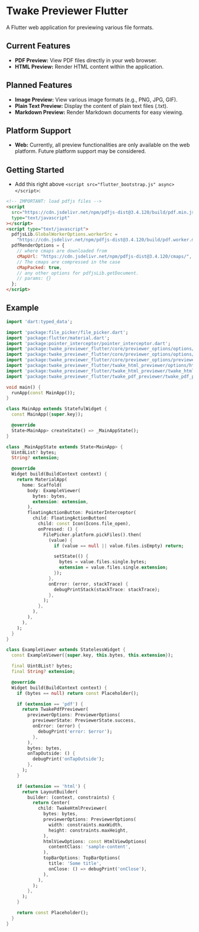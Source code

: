 # Twake Previewer Flutter

A Flutter web application for previewing various file formats.

## Current Features

- **PDF Preview:** View PDF files directly in your web browser.
- **HTML Preview:** Render HTML content within the application.

## Planned Features

- **Image Preview:** View various image formats (e.g., PNG, JPG, GIF).
- **Plain Text Preview:** Display the content of plain text files (.txt).
- **Markdown Preview:** Render Markdown documents for easy viewing.

## Platform Support

- **Web:** Currently, all preview functionalities are only available on the web platform. Future platform support may be considered.

## Getting Started

- Add this right above `<script src="flutter_bootstrap.js" async></script>`:

```html
<!-- IMPORTANT: load pdfjs files -->
<script
  src="https://cdn.jsdelivr.net/npm/pdfjs-dist@3.4.120/build/pdf.min.js"
  type="text/javascript"
></script>
<script type="text/javascript">
  pdfjsLib.GlobalWorkerOptions.workerSrc =
    "https://cdn.jsdelivr.net/npm/pdfjs-dist@3.4.120/build/pdf.worker.min.js";
  pdfRenderOptions = {
    // where cmaps are downloaded from
    cMapUrl: "https://cdn.jsdelivr.net/npm/pdfjs-dist@3.4.120/cmaps/",
    // The cmaps are compressed in the case
    cMapPacked: true,
    // any other options for pdfjsLib.getDocument.
    // params: {}
  };
</script>
```

## Example

```dart
import 'dart:typed_data';

import 'package:file_picker/file_picker.dart';
import 'package:flutter/material.dart';
import 'package:pointer_interceptor/pointer_interceptor.dart';
import 'package:twake_previewer_flutter/core/previewer_options/options/previewer_state.dart';
import 'package:twake_previewer_flutter/core/previewer_options/options/top_bar_options.dart';
import 'package:twake_previewer_flutter/core/previewer_options/previewer_options.dart';
import 'package:twake_previewer_flutter/twake_html_previewer/options/html_view_options.dart';
import 'package:twake_previewer_flutter/twake_html_previewer/twake_html_previewer.dart';
import 'package:twake_previewer_flutter/twake_pdf_previewer/twake_pdf_previewer.dart';

void main() {
  runApp(const MainApp());
}

class MainApp extends StatefulWidget {
  const MainApp({super.key});

  @override
  State<MainApp> createState() => _MainAppState();
}

class _MainAppState extends State<MainApp> {
  Uint8List? bytes;
  String? extension;

  @override
  Widget build(BuildContext context) {
    return MaterialApp(
      home: Scaffold(
        body: ExampleViewer(
          bytes: bytes,
          extension: extension,
        ),
        floatingActionButton: PointerInterceptor(
          child: FloatingActionButton(
            child: const Icon(Icons.file_open),
            onPressed: () {
              FilePicker.platform.pickFiles().then(
                (value) {
                  if (value == null || value.files.isEmpty) return;

                  setState(() {
                    bytes = value.files.single.bytes;
                    extension = value.files.single.extension;
                  });
                },
                onError: (error, stackTrace) {
                  debugPrintStack(stackTrace: stackTrace);
                },
              );
            },
          ),
        ),
      ),
    );
  }
}

class ExampleViewer extends StatelessWidget {
  const ExampleViewer({super.key, this.bytes, this.extension});

  final Uint8List? bytes;
  final String? extension;

  @override
  Widget build(BuildContext context) {
    if (bytes == null) return const Placeholder();

    if (extension == 'pdf') {
      return TwakePdfPreviewer(
        previewerOptions: PreviewerOptions(
          previewerState: PreviewerState.success,
          onError: (error) {
            debugPrint('error: $error');
          },
        ),
        bytes: bytes,
        onTapOutside: () {
          debugPrint('onTapOutside');
        },
      );
    }

    if (extension == 'html') {
      return LayoutBuilder(
        builder: (context, constraints) {
          return Center(
            child: TwakeHtmlPreviewer(
              bytes: bytes,
              previewerOptions: PreviewerOptions(
                width: constraints.maxWidth,
                height: constraints.maxHeight,
              ),
              htmlViewOptions: const HtmlViewOptions(
                contentClass: 'sample-content',
              ),
              topBarOptions: TopBarOptions(
                title: 'Some title',
                onClose: () => debugPrint('onClose'),
              ),
            ),
          );
        },
      );
    }

    return const Placeholder();
  }
}
```
